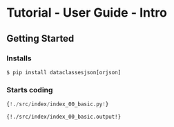 # Tutorial - User Guide - Intro

## Getting Started

### Installs

```
$ pip install dataclassesjson[orjson]
```

### Starts coding


```python
{!./src/index/index_00_basic.py!}
```

```
{!./src/index/index_00_basic.output!}
```
